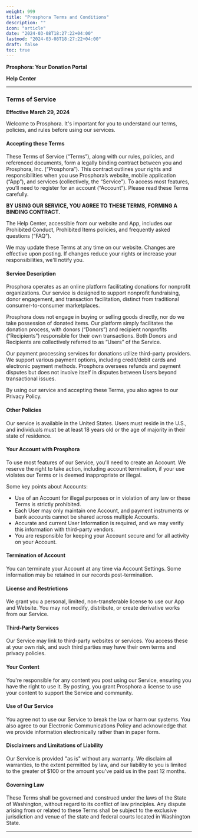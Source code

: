 ```yaml
---
weight: 999
title: "Prosphora Terms and Conditions"
description: ""
icon: "article"
date: "2024-03-08T18:27:22+04:00"
lastmod: "2024-03-08T18:27:22+04:00"
draft: false
toc: true
---
```

**Prosphora: Your Donation Portal**

**Help Center**

---

### Terms of Service

**Effective March 29, 2024**

Welcome to Prosphora. It's important for you to understand our terms, policies, and rules before using our services.

#### Accepting these Terms

These Terms of Service (“Terms”), along with our rules, policies, and referenced documents, form a legally binding contract between you and Prosphora, Inc. (“Prosphora”). This contract outlines your rights and responsibilities when you use Prosphora’s website, mobile application (“App”), and services (collectively, the “Service”). To access most features, you’ll need to register for an account (“Account”). Please read these Terms carefully.

**BY USING OUR SERVICE, YOU AGREE TO THESE TERMS, FORMING A BINDING CONTRACT.**

The Help Center, accessible from our website and App, includes our Prohibited Conduct, Prohibited Items policies, and frequently asked questions (“FAQ”).

We may update these Terms at any time on our website. Changes are effective upon posting. If changes reduce your rights or increase your responsibilities, we'll notify you.

#### Service Description

Prosphora operates as an online platform facilitating donations for nonprofit organizations. Our service is designed to support nonprofit fundraising, donor engagement, and transaction facilitation, distinct from traditional consumer-to-consumer marketplaces.

Prosphora does not engage in buying or selling goods directly, nor do we take possession of donated items. Our platform simply facilitates the donation process, with donors (“Donors”) and recipient nonprofits (“Recipients”) responsible for their own transactions. Both Donors and Recipients are collectively referred to as “Users” of the Service.

Our payment processing services for donations utilize third-party providers. We support various payment options, including credit/debit cards and electronic payment methods. Prosphora oversees refunds and payment disputes but does not involve itself in disputes between Users beyond transactional issues.

By using our service and accepting these Terms, you also agree to our Privacy Policy.

#### Other Policies

Our service is available in the United States. Users must reside in the U.S., and individuals must be at least 18 years old or the age of majority in their state of residence.

#### Your Account with Prosphora

To use most features of our Service, you'll need to create an Account. We reserve the right to take action, including account termination, if your use violates our Terms or is deemed inappropriate or illegal.

Some key points about Accounts:

- Use of an Account for illegal purposes or in violation of any law or these Terms is strictly prohibited.
- Each User may only maintain one Account, and payment instruments or bank accounts cannot be shared across multiple Accounts.
- Accurate and current User Information is required, and we may verify this information with third-party vendors.
- You are responsible for keeping your Account secure and for all activity on your Account.

#### Termination of Account

You can terminate your Account at any time via Account Settings. Some information may be retained in our records post-termination.

#### License and Restrictions

We grant you a personal, limited, non-transferable license to use our App and Website. You may not modify, distribute, or create derivative works from our Service.

#### Third-Party Services

Our Service may link to third-party websites or services. You access these at your own risk, and such third parties may have their own terms and privacy policies.

#### Your Content

You're responsible for any content you post using our Service, ensuring you have the right to use it. By posting, you grant Prosphora a license to use your content to support the Service and community.

#### Use of Our Service

You agree not to use our Service to break the law or harm our systems. You also agree to our Electronic Communications Policy and acknowledge that we provide information electronically rather than in paper form.

#### Disclaimers and Limitations of Liability

Our Service is provided "as is" without any warranty. We disclaim all warranties, to the extent permitted by law, and our liability to you is limited to the greater of $100 or the amount you've paid us in the past 12 months.

#### Governing Law

These Terms shall be governed and construed under the laws of the State of Washington, without regard to its conflict of law principles. Any dispute arising from or related to these Terms shall be subject to the exclusive jurisdiction and venue of the state and federal courts located in Washington State.

---


